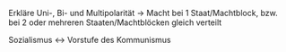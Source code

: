 Erkläre Uni-, Bi- und Multipolarität -> Macht bei 1 Staat/Machtblock, bzw. bei 2 oder mehreren Staaten/Machtblöcken gleich verteilt
<!--SR:!2024-07-26,17,290-->

Sozialismus <-> Vorstufe des Kommunismus
<!--SR:!2024-07-25,16,290!2024-07-11,4,274-->

